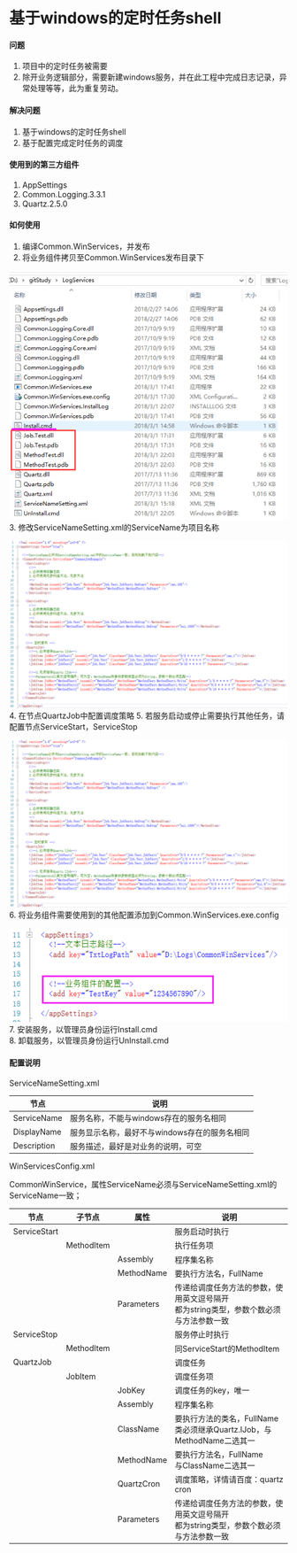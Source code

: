 # 基于windows的定时任务shell

#### 问题
1. 项目中的定时任务被需要
2. 除开业务逻辑部分，需要新建windows服务，并在此工程中完成日志记录，异常处理等等，此为重复劳动。

#### 解决问题
1. 基于windows的定时任务shell
2. 基于配置完成定时任务的调度

#### 使用到的第三方组件
1. AppSettings
2. Common.Logging.3.3.1
3. Quartz.2.5.0


#### 如何使用
1. 编译Common.WinServices，并发布
2. 将业务组件拷贝至Common.WinServices发布目录下

![image](https://github.com/GavinYao2018/first/blob/master/pic/winserviceshell/publish.png)
3. 修改ServiceNameSetting.xml的ServiceName为项目名称

![image](https://github.com/GavinYao2018/first/blob/master/pic/winserviceshell/config.png)
4. 在节点QuartzJob中配置调度策略
5. 若服务启动或停止需要执行其他任务，请配置节点ServiceStart，ServiceStop

![image](https://github.com/GavinYao2018/first/blob/master/pic/winserviceshell/config.png)
6. 将业务组件需要使用到的其他配置添加到Common.WinServices.exe.config

![image](https://github.com/GavinYao2018/first/blob/master/pic/winserviceshell/add_settings.png)
<br>
7. 安装服务，以管理员身份运行Install.cmd
<br>
8. 卸载服务，以管理员身份运行UnInstall.cmd

#### 配置说明
ServiceNameSetting.xml

节点 | 说明
---|---
ServiceName | 服务名称，不能与windows存在的服务名相同
DisplayName | 服务显示名称，最好不与windows存在的服务名相同
Description | 服务描述，最好是对业务的说明，可空


WinServicesConfig.xml

CommonWinService，属性ServiceName必须与ServiceNameSetting.xml的ServiceName一致； 


|节点 | 子节点 | 属性 | 说明|
|---|---|---|---|
| ServiceStart | | | 服务启动时执行|
| | MethodItem | | 执行任务项|
| | | Assembly | 程序集名称|
| | | MethodName | 要执行方法名，FullName |
| | | Parameters | 传递给调度任务方法的参数，使用英文逗号隔开<br>都为string类型，参数个数必须与方法参数一致 |
| ServiceStop | | | 服务停止时执行 |
| | MethodItem | | 同ServiceStart的MethodItem|
| QuartzJob | | | 调度任务 |
|  | JobItem |  | 调度任务项 |
| | | JobKey | 调度任务的key，唯一|
| | | Assembly | 程序集名称|
| | | ClassName | 要执行方法的类名，FullName<br>类必须继承Quartz.IJob，与MethodName二选其一 |
| | | MethodName | 要执行方法名，FullName<br>与ClassName二选其一 |
| | | QuartzCron | 调度策略，详情请百度：quartz cron |
| | | Parameters | 传递给调度任务方法的参数，使用英文逗号隔开<br>都为string类型，参数个数必须与方法参数一致 |
